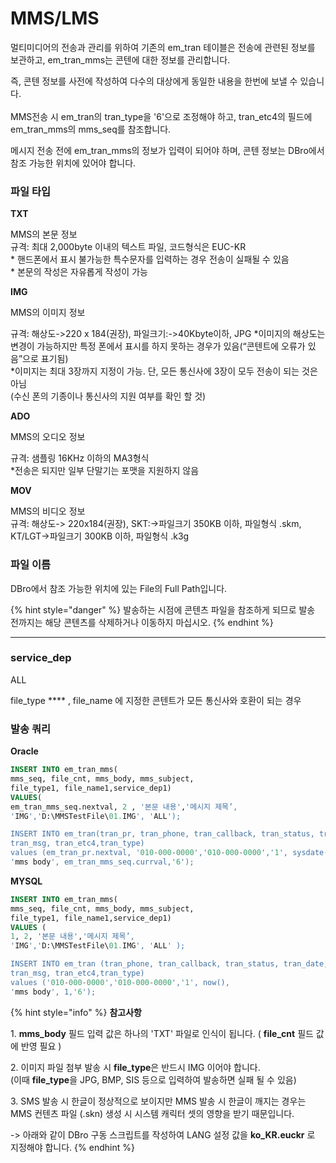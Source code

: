 # MMS/LMS

멀티미디어의 전송과 관리를 위하여 기존의 em\_tran 테이블은 전송에 관련된 정보를 보관하고, em\_tran\_mms는 콘텐에 대한 정보를 관리합니다.

즉, 콘텐 정보를 사전에 작성하여 다수의 대상에게 동일한 내용을 한번에 보낼 수 있습니다.\
\
MMS전송 시 em\_tran의 tran\_type을 '6'으로 조정해야 하고, tran\_etc4의 필드에 em\_tran\_mms의 mms\_seq를 참조합니다.

메시지 전송 전에 em\_tran\_mms의 정보가 입력이 되어야 하며, 콘텐 정보는 DBro에서 참조 가능한 위치에 있어야 합니다.

### 파일 타입

**TXT**

MMS의 본문 정보\
규격: 최대 2,000byte 이내의 텍스트 파일, 코드형식은 EUC-KR\
\* 핸드폰에서 표시 불가능한 특수문자를 입력하는 경우 전송이 실패될 수 있음\
\* 본문의 작성은 자유롭게 작성이 가능

**IMG**

MMS의 이미지 정보

규격: 해상도->220 x 184(권장), 파일크기:->40Kbyte이하, JPG \*이미지의 해상도는 변경이 가능하지만 특정 폰에서 표시를 하지 못하는 경우가 있음(“콘텐트에 오류가 있음”으로 표기됨)\
\*이미지는 최대 3장까지 지정이 가능. 단, 모든 통신사에 3장이 모두 전송이 되는 것은 아님\
(수신 폰의 기종이나 통신사의 지원 여부를 확인 할 것)

**ADO**

MMS의 오디오 정보

규격: 샘플링 16KHz 이하의 MA3형식\
\*전송은 되지만 일부 단말기는 포맷을 지원하지 않음

**MOV**

MMS의 비디오 정보\
규격: 해상도-> 220x184(권장), SKT:->파일크기 350KB 이하, 파일형식 .skm, KT/LGT->파일크기 300KB 이하, 파일형식 .k3g

### **파일 이름**

DBro에서 참조 가능한 위치에 있는 File의 Full Path입니다.

{% hint style="danger" %}
발송하는 시점에 콘텐츠 파일을 참조하게 되므로 발송 전까지는 해당 콘텐츠를 삭제하거나 이동하지 마십시오.
{% endhint %}

***

### **service\_dep**

ALL

file\_type \*\*\*\* , file\_name 에 지정한 콘텐트가 모든 통신사와 호환이 되는 경우

### 발송 쿼리

**Oracle**

```sql
INSERT INTO em_tran_mms(
mms_seq, file_cnt, mms_body, mms_subject, 
file_type1, file_name1,service_dep1)
VALUES(
em_tran_mms_seq.nextval, 2 , '본문 내용','메시지 제목’,
'IMG','D:\MMSTestFile\01.IMG', 'ALL');

INSERT INTO em_tran(tran_pr, tran_phone, tran_callback, tran_status, tran_date,
tran_msg, tran_etc4,tran_type) 
values (em_tran_pr.nextval, '010-000-0000','010-000-0000','1', sysdate(), 
'mms body', em_tran_mms_seq.currval,'6');
```

**MYSQL**

```sql
INSERT INTO em_tran_mms(
mms_seq, file_cnt, mms_body, mms_subject, 
file_type1, file_name1,service_dep1)
VALUES (
1, 2, '본문 내용','메시지 제목’, 
'IMG','D:\MMSTestFile\01.IMG', 'ALL' );

INSERT INTO em_tran (tran_phone, tran_callback, tran_status, tran_date, 
tran_msg, tran_etc4,tran_type) 
values ('010-000-0000','010-000-0000','1', now(), 
'mms body', 1,'6');
```

{% hint style="info" %}
**참고사항**

1\. **mms\_body** 필드 입력 값은 하나의 'TXT' 파일로 인식이 됩니다. ( **file\_cnt** 필드 값에 반영 필요 )

2\. 이미지 파일 첨부 발송 시 **file\_type**은 반드시 IMG 이어야 합니다.\
(이때 **file\_type**을 JPG, BMP, SIS 등으로 입력하여 발송하면 실패 될 수 있음)

3\. SMS 발송 시 한글이 정상적으로 보이지만 MMS 발송 시 한글이 깨지는 경우는 MMS 컨텐츠 파일 (.skn) 생성 시 시스템 캐릭터 셋의 영향을 받기 때문입니다.

\-> 아래와 같이 DBro 구동 스크립트를 작성하여 LANG 설정 값을 **ko\_KR.euckr** 로 지정해야 합니다.
{% endhint %}
